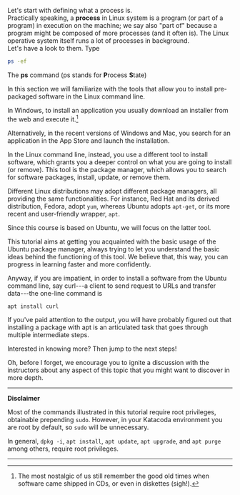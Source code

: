 Let's start with defining what a process is. <br>
Practically speaking, a **process** in Linux system is a program (or part of a program) in execution on the machine;
 we say also "part of" because a program might be composed of more processes (and it often is). The Linux operative system itself runs a lot of processes in background.
 <br>
 Let's have a look to them. Type
 ```bash
ps -ef
``` 
The **ps** command (ps stands for **P**rocess **S**tate)

In this section we will familiarize with the tools that allow you to install pre-packaged software in the Linux command line. 

In Windows, to install an application you usually download an installer from the web and execute it.[^1]

Alternatively, in the recent versions of Windows and Mac, you search for an application in the App Store and launch the installation.
    
In the Linux command line, instead, you use a different tool to install software, which grants you a deeper control on what you are going to install (or remove).
This tool is the package manager, which allows you to search for software packages, install, update, or remove them.

Different Linux distributions may adopt different package managers, all providing the same functionalities.
 For instance, Red Hat and its derived distribution, Fedora, adopt ``yum``,
 whereas Ubuntu adopts ``apt-get``, or its more recent and user-friendly wrapper, ``apt``.
 
Since this course is based on Ubuntu, we will focus on the latter tool. 

This tutorial aims at getting you acquainted with the basic usage of the Ubuntu package manager, always trying to let you understand the basic ideas behind the functioning of this tool.
We believe that, this way, you can progress in learning faster and more confidently.

Anyway, if you are impatient, in order to install a software from the Ubuntu command line, say curl---a client to send request to URLs and transfer data---the one-line command is

```bash
apt install curl
``` 

If you've paid attention to the output, you will have probably figured out that installing a package with apt is
 an articulated task that goes through multiple intermediate steps.

Interested in knowing more? Then jump to the next steps! 

Oh, before I forget, we encourage you to ignite a discussion with the instructors about any aspect of this topic that you might want to discover in more depth.


---
**Disclaimer**

Most of the commands illustrated in this tutorial require root privileges, obtainable prepending `sudo`.
 However, in your Katacoda environment you are root by default, so `sudo` will be unnecessary.
 
In general, `dpkg -i`, `apt install`, `apt update`, `apt upgrade`, and `apt purge` among others, require root privileges.

---
 
[^1]: The most nostalgic of us still remember the good old times when software came shipped in CDs, or even in diskettes (sigh!).

